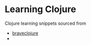 # Learning Clojure

Clojure learning snippets sourced from

* [braveclojure](http://www.braveclojure.com)
* 

